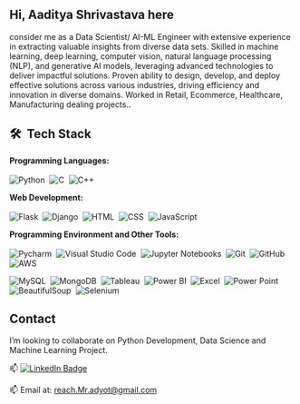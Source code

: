 ## Hi, Aaditya Shrivastava here
consider me as a Data Scientist/ AI-ML Engineer with extensive experience in extracting valuable insights from diverse data sets.
Skilled in machine learning, deep learning, computer vision, natural language processing (NLP), and generative AI
models, leveraging advanced technologies to deliver impactful solutions. Proven ability to design, develop, and deploy
effective solutions across various industries, driving efficiency and innovation in diverse domains. Worked in Retail,
Ecommerce, Healthcare, Manufacturing dealing projects..

## 🛠 &nbsp;Tech Stack
**Programming Languages:** <br> <br>
![Python](https://img.shields.io/badge/-Python-05122A?style=flat&logo=python)&nbsp;
![C](https://img.shields.io/badge/-C-05122A?style=flat&logo=c&logoColor=white)&nbsp;
![C++](https://img.shields.io/badge/-C%2B%2B-05122A?style=flat&logo=C%2B%2B&logoColor=white)&nbsp;<br>

**Web Development:** <br> <br>
![Flask](https://img.shields.io/badge/-Flask-05122A?style=flat&logo=Flask)&nbsp;
![Django](https://img.shields.io/badge/-Django-05122A?style=flat&logo=Django)&nbsp;
![HTML](https://img.shields.io/badge/-HTML-05122A?style=flat&logo=HTML5)&nbsp;
![CSS](https://img.shields.io/badge/-CSS-05122A?style=flat&logo=CSS3&logoColor=1572B6)&nbsp;
![JavaScript](https://img.shields.io/badge/-JavaScript-05122A?style=flat&logo=javascript)&nbsp;

**Programming Environment and Other Tools:** <br> <br>
![Pycharm](https://img.shields.io/badge/-Pycharm-05122A?style=flat&logo=Pycharm)&nbsp; 
![Visual Studio Code](https://img.shields.io/badge/-Visual%20Studio%20Code-05122A?style=flat&logo=visual-studio-code&logoColor=007ACC)&nbsp; 
![Jupyter Notebooks](https://img.shields.io/badge/-Jupyter%20Notebooks-05122A?style=flat&logo=jupyter)&nbsp;
![Git](https://img.shields.io/badge/-Git-05122A?style=flat&logo=git)&nbsp;
![GitHub](https://img.shields.io/badge/-GitHub-05122A?style=flat&logo=github)&nbsp;
![AWS](https://img.shields.io/badge/-AWS-05122A?style=flat&logo=AWS)&nbsp;
<!-- ![AWS](https://img.shields.io/badge/aws-aws-green)&nbsp; -->

![MySQL](https://img.shields.io/badge/-MySQL-05122A?style=flat&logo=MySQL)&nbsp;
![MongoDB](https://img.shields.io/badge/-MongoDB-05122A?style=flat&logo=MongoDB)&nbsp;
![Tableau](https://img.shields.io/badge/-Tableau-05122A?style=flat&logo=Tableau)&nbsp;
![Power BI](https://img.shields.io/badge/-Power%20BI-05122A?style=flat&logo=PowerBI)&nbsp;
![Excel](https://img.shields.io/badge/-Excel-05122A?style=flat&logo=Excel)&nbsp;
![Power Point](https://img.shields.io/badge/-Power%20Point-05122A?style=flat&logo=PowerPoint)&nbsp;
![BeautifulSoup](https://img.shields.io/badge/-BeautifulSoup-05122A?style=flat&logo=BeautifulSoup)&nbsp;
![Selenium](https://img.shields.io/badge/-Selenium-05122A?style=flat&logo=Selenium)&nbsp; <br>

<!-- **Interests:** <br> <br>
![Machine Learning](https://img.shields.io/badge/-Machine%20Learning-05122A?style=flat&logo=MachineLearning)&nbsp;
![Data Science](https://img.shields.io/badge/-Data%20Science-05122A?style=flat&logo=DataScience)&nbsp; -->
    
## Contact
 I’m looking to collaborate on Python Development, Data Science and Machine Learning Project.

📫 [![LinkedIn Badge](https://img.shields.io/badge/LinkedIn-Profile-informational?style=flat&logo=linkedin&logoColor=white&color=0D76A8)](https://www.linkedin.com/in/aadityaa1212/)

📫 Email at: reach.Mr.adyot@gmail.com
